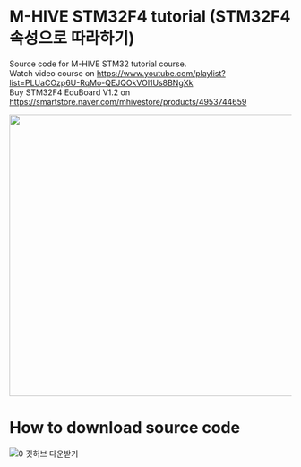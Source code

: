 # M-HIVE STM32F4 tutorial (STM32F4 속성으로 따라하기)
Source code for M-HIVE STM32 tutorial course.  
Watch video course on https://www.youtube.com/playlist?list=PLUaCOzp6U-RqMo-QEJQOkVOl1Us8BNgXk  
Buy STM32F4 EduBoard V1.2 on https://smartstore.naver.com/mhivestore/products/4953744659  
<p align="center">
<a href="https://smartstore.naver.com/mhivestore/products/4953744659" target="_blank">
  <img width="900" height="503" src="https://user-images.githubusercontent.com/10670506/191245550-c2821081-2a57-48e9-8c6f-e9302101fb49.png">
  <a>
</p>

  
  # How to download source code
  ![0  깃허브 다운받기](https://user-images.githubusercontent.com/10670506/191254407-f0a3d10c-25a9-41f4-88d0-4cab0a92840e.png)
